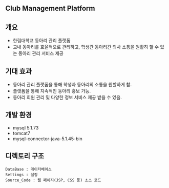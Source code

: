 ## Club Management Platform

## 개요
- 한림대학교 동아리 관리 플랫폼
- 교내 동아리를 효율적으로 관리하고, 학생간 동아리간 의사 소통을 원활히 할 수 있는 동아리 관리 서비스 제공

## 기대 효과
- 동아리 관리 플랫폼을 통해 학생과 동아리의 소통을 원할하게 함.
- 플랫폼을 통해 지속적인 동아리 홍보 가능.
- 동아리 회원 관리 및 다양한 정보 서비스 제공 받을 수 있음. 

## 개발 환경
- mysql 5.1.73
- tomcat7
- mysql-connector-java-5.1.45-bin

## 디렉토리 구조
```
DataBase : 데이터베이스 
Settings : 설정
Source_Code : 웹 페이지(JSP, CSS 등) 소스 코드 
```
